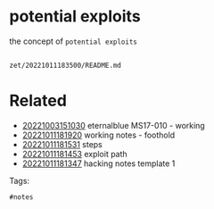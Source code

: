 # potential exploits

the concept of `potential exploits`

```
```

` zet/20221011183500/README.md `

# Related

- [20221003151030](/zet/20221003151030/README.md) eternalblue MS17-010 - working
- [20221011181920](/zet/20221011181920/README.md) working notes - foothold
- [20221011181531](/zet/20221011181531/README.md) steps
- [20221011181453](/zet/20221011181453/README.md) exploit path
- [20221011181347](/zet/20221011181347/README.md) hacking notes template 1

Tags:

    #notes
